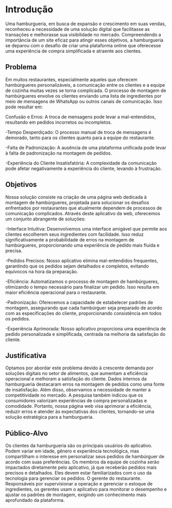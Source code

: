 # Introdução

 Uma hamburgueria, em busca de expansão e crescimento em suas vendas, reconheceu a necessidade de uma solução digital que facilitasse as transações e melhorasse sua visibilidade no mercado. Compreendendo a importância de um site eficaz para atingir esses objetivos, a hamburgueria se deparou com o desafio de criar uma plataforma online que oferecesse uma experiência de compra simplificada e atraente aos clientes.

## Problema
 Em muitos restaurantes, especialmente aqueles que oferecem hambúrgueres personalizáveis, a comunicação entre os clientes e a equipe de cozinha muitas vezes se torna complicada. O processo de montagem de hambúrgueres envolve os clientes enviando uma lista de ingredientes por meio de mensagens de WhatsApp ou outros canais de comunicação. Isso pode resultar em:

Confusão e Erros: A troca de mensagens pode levar a mal-entendidos, resultando em pedidos incorretos ou incompletos.

-Tempo Desperdiçado: O processo manual de troca de mensagens é demorado, tanto para os clientes quanto para a equipe do restaurante.

-Falta de Padronização: A ausência de uma plataforma unificada pode levar à falta de padronização na montagem de pedidos.

-Experiência do Cliente Insatisfatória: A complexidade da comunicação pode afetar negativamente a experiência do cliente, levando à frustração.



## Objetivos

 Nossa solução consiste na criação de uma página web dedicada à montagem de hambúrgueres, projetada para solucionar os desafios enfrentados por restaurantes que atualmente dependem de processos de comunicação complicados. Através deste aplicativo da web, oferecemos um conjunto abrangente de soluções:

-Interface Intuitiva: Desenvolvemos uma interface amigável que permite aos clientes escolherem seus ingredientes com facilidade. Isso reduz significativamente a probabilidade de erros na montagem de hambúrgueres, proporcionando uma experiência de pedido mais fluida e precisa.

-Pedidos Precisos: Nosso aplicativo elimina mal-entendidos frequentes, garantindo que os pedidos sejam detalhados e completos, evitando equívocos na hora da preparação.

-Eficiência: Automatizamos o processo de montagem de hambúrgueres, otimizando o tempo necessário para finalizar um pedido. Isso resulta em maior eficiência operacional para o restaurante.

-Padronização: Oferecemos a capacidade de estabelecer padrões de montagem, assegurando que cada hambúrguer seja preparado de acordo com as especificações do cliente, proporcionando consistência em todos os pedidos.

-Experiência Aprimorada: Nosso aplicativo proporciona uma experiência de pedido personalizada e simplificada, centrada na melhoria da satisfação do cliente.


## Justificativa

 Optamos por abordar este problema devido à crescente demanda por soluções digitais no setor de alimentos, que aumentam a eficiência operacional e melhoram a satisfação do cliente. Dados internos da hamburgueria destacaram erros na montagem de pedidos como uma fonte de insatisfação. Além disso, observamos a necessidade de manter a competitividade no mercado. A pesquisa também indicou que os consumidores valorizam experiências de compra personalizadas e comodidade. Portanto, nossa página web visa aprimorar a eficiência, reduzir erros e atender às expectativas dos clientes, tornando-se uma solução estratégica para a hamburgueria.

## Público-Alvo

 Os clientes da hamburgueria são os principais usuários do aplicativo. Podem variar em idade, gênero e experiência tecnológica, mas compartilham o interesse em personalizar seus pedidos de hambúrguer de acordo com suas preferências.
Os membros da equipe de cozinha serão impactados diretamente pelo aplicativo, já que receberão pedidos mais precisos e detalhados. Eles devem estar familiarizados com o uso da tecnologia para gerenciar os pedidos.
O gerente do restaurante. Responsáveis por supervisionar a operação e gerenciar o estoque de ingredientes, os gerentes usam o aplicativo para monitorar o desempenho e ajustar os padrões de montagem, exigindo um conhecimento mais aprofundado da plataforma.


